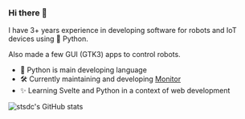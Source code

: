 ### Hi there 👋

I have 3+ years experience in developing software for robots and IoT devices using 🐍 Python.

Also made a few GUI (GTK3) apps to control robots.

- 🐍  Python is main developing language
- 🛠️ Currently maintaining and developing [Monitor](https://github.com/stsdc/monitor)
- ✨ Learning Svelte and Python in a context of web development


![stsdc's GitHub stats](https://github-readme-stats.vercel.app/api?username=stsdc&show_icons=true&theme=radical)
